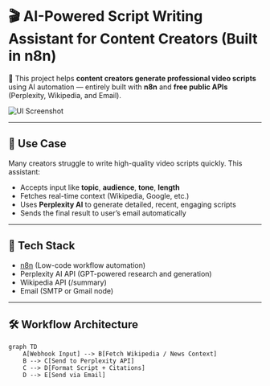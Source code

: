 # 🎬 AI-Powered Script Writing Assistant for Content Creators (Built in n8n)

🚀 This project helps **content creators generate professional video scripts** using AI automation — entirely built with **n8n** and **free public APIs** (Perplexity, Wikipedia, and Email).

![UI Screenshot](assets/ui-screenshot.png)

---

## 🧠 Use Case
Many creators struggle to write high-quality video scripts quickly. This assistant:
- Accepts input like **topic**, **audience**, **tone**, **length**
- Fetches real-time context (Wikipedia, Google, etc.)
- Uses **Perplexity AI** to generate detailed, recent, engaging scripts
- Sends the final result to user’s email automatically

---

## 🔧 Tech Stack
- [n8n](https://n8n.io/) (Low-code workflow automation)
- Perplexity AI API (GPT-powered research and generation)
- Wikipedia API (/summary)
- Email (SMTP or Gmail node)

---

## 🛠️ Workflow Architecture

```mermaid
graph TD
    A[Webhook Input] --> B[Fetch Wikipedia / News Context]
    B --> C[Send to Perplexity API]
    C --> D[Format Script + Citations]
    D --> E[Send via Email]

